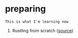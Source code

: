 # preparing
```This is what I'm learning now ```

1. Rustling from scratch ([source](https://github.com/rust-lang/rustlings/))